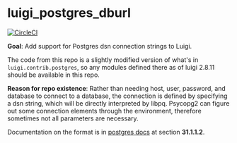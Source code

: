 # luigi_postgres_dburl
[![CircleCI](https://circleci.com/gh/OAODEV/luigi-postgres-dburl/tree/master.svg?style=svg)](https://circleci.com/gh/OAODEV/luigi-postgres-dburl/tree/master)


**Goal**: Add support for Postgres dsn connection strings to Luigi.

The code from this repo is a slightly modified version of what's in
`luigi.contrib.postgres`, so any modules defined there as of luigi 2.8.11
should be available in this repo.

**Reason for repo existence**: Rather than needing host, user, password, and
database to connect to a database, the connection is defined by specifying a
dsn string, which will be directly interpreted by libpq. Psycopg2 can figure
out some connection elements through the environment, therefore sometimes not
all parameters are necessary.

Documentation on the format is in [postgres docs](https://www.postgresql.org/docs/9.5/static/libpq-connect.html) at section **31.1.1.2**.
